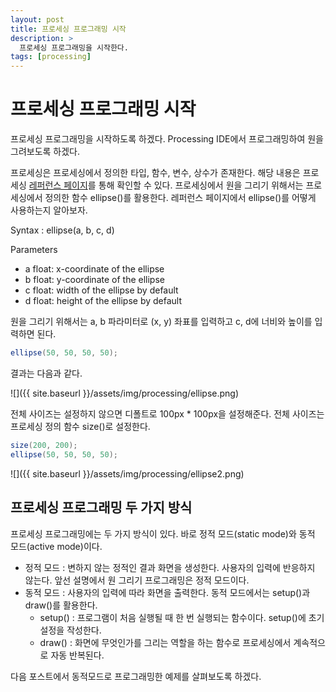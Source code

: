 ```yaml
---
layout: post
title: 프로세싱 프로그래밍 시작
description: >
  프로세싱 프로그래밍을 시작한다.
tags: [processing]
---
```


# 프로세싱 프로그래밍 시작

프로세싱 프로그래밍을 시작하도록 하겠다. Processing IDE에서 프로그래밍하여 원을 그려보도록 하겠다.

프로세싱은 프로세싱에서 정의한 타입, 함수, 변수, 상수가 존재한다. 해당 내용은 프로세싱 [레퍼런스 페이지](https://www.processing.org/reference/)를 통해 확인할 수 있다. 프로세싱에서 원을 그리기 위해서는 프로세싱에서 정의한 함수 ellipse()를 활용한다. 레퍼런스 페이지에서 ellipse()를 어떻게 사용하는지 알아보자.


Syntax : ellipse(a, b, c, d)

Parameters
* a	float: x-coordinate of the ellipse
* b	float: y-coordinate of the ellipse
* c	float: width of the ellipse by default
* d	float: height of the ellipse by default

원을 그리기 위해서는 a, b 파라미터로 (x, y) 좌표를 입력하고 c, d에 너비와 높이를 입력하면 된다.

```java
ellipse(50, 50, 50, 50);
```

결과는 다음과 같다.

![]({{ site.baseurl }}/assets/img/processing/ellipse.png)

전체 사이즈는 설정하지 않으면 디폴트로 100px * 100px을 설정해준다. 전체 사이즈는 프로세싱 정의 함수 size()로 설정한다.

```java
size(200, 200);
ellipse(50, 50, 50, 50);
```

![]({{ site.baseurl }}/assets/img/processing/ellipse2.png)

## 프로세싱 프로그래밍 두 가지 방식

프로세싱 프로그래밍에는 두 가지 방식이 있다. 바로 정적 모드(static mode)와 동적 모드(active mode)이다.

* 정적 모드 : 변하지 않는 정적인 결과 화면을 생성한다. 사용자의 입력에 반응하지 않는다. 앞선 설명에서 원 그리기 프로그래밍은 정적 모드이다.
* 동적 모드 : 사용자의 입력에 따라 화면을 출력한다. 동적 모드에서는 setup()과 draw()를 활용한다.
  * setup() : 프로그램이 처음 실행될 때 한 번 실행되는 함수이다. setup()에 초기 설정을 작성한다.
  * draw() : 화면에 무엇인가를 그리는 역할을 하는 함수로 프로세싱에서 계속적으로 자동 반복된다.

다음 포스트에서 동적모드로 프로그래밍한 예제를 살펴보도록 하겠다.
